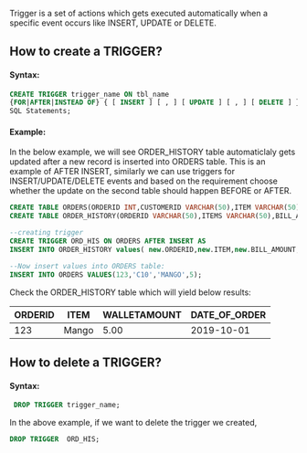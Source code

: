 
Trigger is a set of actions which gets executed automatically when a specific event occurs like INSERT, UPDATE or DELETE.

## How to create a TRIGGER?

#### Syntax:
```sql
CREATE TRIGGER trigger_name ON tbl_name
{FOR|AFTER|INSTEAD OF} { [ INSERT ] [ , ] [ UPDATE ] [ , ] [ DELETE ] } AS
SQL Statements;
```
#### Example:
In the below example, we will see ORDER_HISTORY table automaticlaly gets updated after a new record is inserted into ORDERS table. This is an example of AFTER INSERT, similarly we can use triggers for INSERT/UPDATE/DELETE events and based on the requirement choose whether the update on the second table should happen BEFORE or AFTER.

```sql
CREATE TABLE ORDERS(ORDERID INT,CUSTOMERID VARCHAR(50),ITEM VARCHAR(50),BILL_AMOUNT DECIMAL(10,2));
CREATE TABLE ORDER_HISTORY(ORDERID VARCHAR(50),ITEMS VARCHAR(50),BILL_AMOUNT DECIMAL(10,2),DATE_OF_ORDER DATE);

--creating trigger
CREATE TRIGGER ORD_HIS ON ORDERS AFTER INSERT AS
INSERT INTO ORDER_HISTORY values( new.ORDERID,new.ITEM,new.BILL_AMOUNT,NOW());

--Now insert values into ORDERS table:
INSERT INTO ORDERS VALUES(123,'C10','MANGO',5);
```
Check the ORDER_HISTORY table which will yield below results:

|ORDERID|ITEM|WALLETAMOUNT|DATE_OF_ORDER|
|--- |---|---|---|
|123|Mango|5.00|2019-10-01|

## How to delete a TRIGGER?

#### Syntax:
```sql
 DROP TRIGGER trigger_name;
```

In the above example, if we want to delete the trigger we created,
```sql
DROP TRIGGER  ORD_HIS;
```
